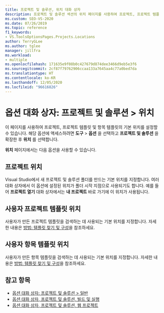 ```yaml
---
title: 프로젝트 및 솔루션, 위치 대화 상자
description: 프로젝트 및 솔루션 섹션의 위치 페이지를 사용하여 프로젝트, 프로젝트 템플릿, 항목 템플릿의 기본 위치를 설정하는 방법을 알아봅니다.
ms.custom: SEO-VS-2020
ms.date: 07/26/2019
ms.topic: reference
f1_keywords:
- VS.ToolsOptionsPages.Projects.Locations
author: TerryGLee
ms.author: tglee
manager: jillfra
ms.workload:
- multiple
ms.openlocfilehash: 171635e9f08b0c427679d874dee3466d9eb5e3f6
ms.sourcegitcommit: 2cf87f79762906ccaa133a7645aa4c77a0bed7da
ms.translationtype: HT
ms.contentlocale: ko-KR
ms.lasthandoff: 12/05/2020
ms.locfileid: "96616826"
---
```

# <a name="options-dialog-box-projects-and-solutions--locations"></a>옵션 대화 상자: 프로젝트 및 솔루션 \> 위치

이 페이지를 사용하여 프로젝트, 프로젝트 템플릿 및 항목 템플릿의 기본 위치를 설정할 수 있습니다. 해당 옵션에 액세스하려면 **도구** > **옵션** 을 선택하고 **프로젝트 및 솔루션** 을 확장한 후 **위치** 를 선택합니다.

**위치** 페이지에서는 다음 옵션을 사용할 수 있습니다.

## <a name="projects-location"></a>프로젝트 위치

Visual Studio에서 새 프로젝트 및 솔루션 폴더를 만드는 기본 위치를 지정합니다. 여러 대화 상자에서 이 옵션에 설정된 위치가 폴더 시작 지점으로 사용되기도 합니다. 예를 들어 **프로젝트 열기** 대화 상자에서는 **내 프로젝트** 바로 가기에 이 위치가 사용됩니다.

## <a name="user-project-templates-location"></a>사용자 프로젝트 템플릿 위치

사용자가 만든 프로젝트 템플릿을 검색하는 데 사용되는 기본 위치를 지정합니다. 자세한 내용은 [방법: 템플릿 찾기 및 구성](../../ide/how-to-locate-and-organize-project-and-item-templates.md)을 참조하세요.

## <a name="user-item-templates-location"></a>사용자 항목 템플릿 위치

사용자가 만든 항목 템플릿을 검색하는 데 사용되는 기본 위치를 지정합니다. 자세한 내용은 [방법: 템플릿 찾기 및 구성](../../ide/how-to-locate-and-organize-project-and-item-templates.md)을 참조하세요.

## <a name="see-also"></a>참고 항목

- [옵션 대화 상자: 프로젝트 및 솔루션 \> 일반](projects-and-solutions-options-dialog-box.md)
- [옵션 대화 상자, 프로젝트 및 솔루션, 빌드 및 실행](../../ide/reference/options-dialog-box-projects-and-solutions-build-and-run.md)
- [옵션 대화 상자, 프로젝트 및 솔루션, 웹 프로젝트](../../ide/reference/options-dialog-box-projects-and-solutions-web-projects.md)
